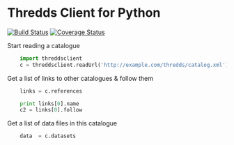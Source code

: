 Thredds Client for Python
=========================
[![Build Status](https://travis-ci.org/ScottWales/threddsclient.svg?branch=master)](https://travis-ci.org/ScottWales/threddsclient)
[![Coverage Status](https://coveralls.io/repos/ScottWales/threddsclient/badge.svg)](https://coveralls.io/r/ScottWales/threddsclient)

Start reading a catalogue

```python
    import threddsclient
    c = threddsclient.readUrl('http://example.com/thredds/catalog.xml')
```

Get a list of links to other catalogues & follow them

```python
    links = c.references

    print links[0].name
    c2 = links[0].follow
```

Get a list of data files in this catalogue

```python
    data  = c.datasets
```
